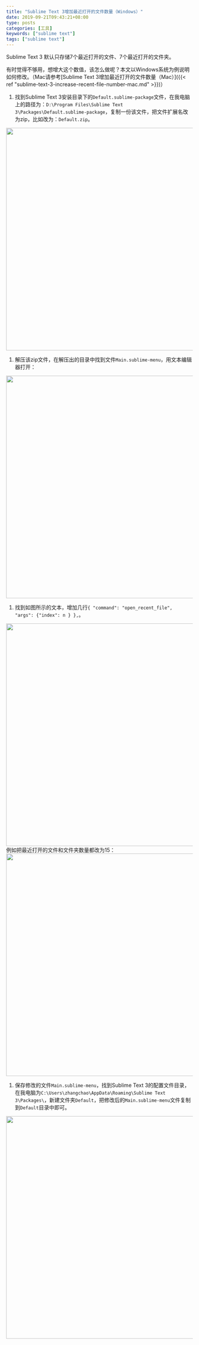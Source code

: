 ```yaml
---
title: "Sublime Text 3增加最近打开的文件数量（Windows）"
date: 2019-09-21T09:43:21+08:00
type: posts
categories: [工具]
keywords: ["sublime text"]
tags: ["sublime text"]
---
```


Sublime Text 3 默认只存储7个最近打开的文件、7个最近打开的文件夹。

有时觉得不够用，想增大这个数值，该怎么做呢？本文以Windows系统为例说明如何修改。（Mac请参考[Sublime Text 3增加最近打开的文件数量（Mac）]({{< ref "sublime-text-3-increase-recent-file-number-mac.md" >}})）
<!--more-->
1. 找到Sublime Text 3安装目录下的`Default.sublime-package`文件，在我电脑上的路径为：`D:\Program Files\Sublime Text 3\Packages\Default.sublime-package`，复制一份该文件，把文件扩展名改为zip，比如改为：`Default.zip`。
<img src="/tool/sublime-text-3-increase-recent-file-number-windows/1.png" style="width:600px;"/>

1. 解压该zip文件，在解压出的目录中找到文件`Main.sublime-menu`，用文本编辑器打开：
<img src="/tool/sublime-text-3-increase-recent-file-number-windows/2.png" style="width: 600px;"/>

1. 找到如图所示的文本，增加几行`{ "command": "open_recent_file", "args": {"index": n } },`。
<img src="/tool/sublime-text-3-increase-recent-file-number-windows/3-1.png" style="width: 600px;"/>
例如把最近打开的文件和文件夹数量都改为15：
<img src="/tool/sublime-text-3-increase-recent-file-number-windows/3-2.png" style="width: 600px;"/>

1. 保存修改的文件`Main.sublime-menu`，找到Sublime Text 3的配置文件目录，在我电脑为`C:\Users\zhangchao\AppData\Roaming\Sublime Text 3\Packages\`，新建文件夹`Default`，把修改后的`Main.sublime-menu`文件复制到`Default`目录中即可。
<img src="/tool/sublime-text-3-increase-recent-file-number-windows/4.png" style="width: 600px;"/>
